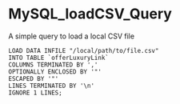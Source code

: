 MySQL_loadCSV_Query
===================

A simple query to load a local CSV file

```
LOAD DATA INFILE "/local/path/to/file.csv"
INTO TABLE `offerLuxuryLink`
COLUMNS TERMINATED BY ','
OPTIONALLY ENCLOSED BY '"'
ESCAPED BY '"'
LINES TERMINATED BY '\n'
IGNORE 1 LINES;
```
